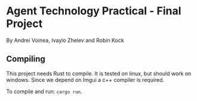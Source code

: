 # Agent Technology Practical - Final Project
By Andrei Voinea, Ivaylo Zhelev and Robin Kock

## Compiling
This project needs Rust to compile. It is tested on linux, but should work on windows. Since we depend on Imgui a c++ compiler is required.

To compile and run: `cargo run`.
